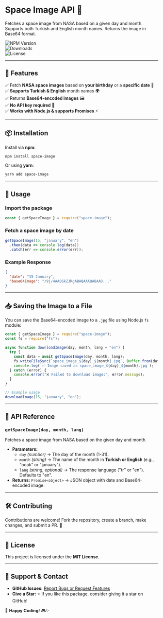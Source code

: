 # Space Image API 🚀  

Fetches a space image from NASA based on a given day and month. Supports both Turkish and English month names. Returns the image in Base64 format.  

![NPM Version](https://img.shields.io/npm/v/space-image?color=blue&style=flat-square)  
![Downloads](https://img.shields.io/npm/dt/space-image?color=green&style=flat-square)  
![License](https://img.shields.io/npm/l/space-image?style=flat-square)  

---

## 📌 Features  

✅ Fetch **NASA space images** based on **your birthday** or a **specific date** 📆  
✅ **Supports Turkish & English** month names 🌍  
✅ Returns **Base64-encoded images** 🖼️  
✅ **No API key required** 🔑  
✅ **Works with Node.js & supports Promises** ⚡  

---

## 📦 Installation  

Install via **npm**:  
```sh
npm install space-image
```

Or using **yarn**:  
```sh
yarn add space-image
```

---

## 🚀 Usage  

### Import the package  
```js
const { getSpaceImage } = require("space-image");
```

### Fetch a space image by date  
```js
getSpaceImage(15, "january", "en")
  .then(data => console.log(data))
  .catch(err => console.error(err));
```

### Example Response  
```json
{
  "date": "15 January",
  "base64Image": "/9j/4AAQSkZJRgABAQAAAQABAAD..."
}
```

---

## 📥 Saving the Image to a File  
You can save the Base64-encoded image to a `.jpg` file using Node.js `fs` module:  
```js
const { getSpaceImage } = require("space-image");
const fs = require("fs");

async function downloadImage(day, month, lang = "en") {
  try {
    const data = await getSpaceImage(day, month, lang);
    fs.writeFileSync(`space_image_${day}_${month}.jpg`, Buffer.from(data.base64Image, "base64"));
    console.log(`✅ Image saved as space_image_${day}_${month}.jpg`);
  } catch (error) {
    console.error("❌ Failed to download image:", error.message);
  }
}

// Example usage
downloadImage(15, "january", "en");
```

---

## 📜 API Reference  

### `getSpaceImage(day, month, lang)`  
Fetches a space image from NASA based on the given day and month.  

- **Parameters:**  
  - `day` _(number)_ → The day of the month (1-31).  
  - `month` _(string)_ → The name of the month in **Turkish or English** (e.g., "ocak" or "january").  
  - `lang` _(string, optional)_ → The response language ("tr" or "en"). Defaults to "en".  
- **Returns:** `Promise<object>` → JSON object with date and Base64-encoded image.  

---

## 🛠️ Contributing  

Contributions are welcome! Fork the repository, create a branch, make changes, and submit a PR. 🚀  

---

## 📜 License  

This project is licensed under the **MIT License**.  

---

## 🌟 Support & Contact  

- **GitHub Issues:** [Report Bugs or Request Features](https://github.com/utkuberkaykoc/space-image/issues)  
- **Give a Star:** ⭐ If you like this package, consider giving it a star on GitHub!  

🚀 **Happy Coding!** 🎮✨  

